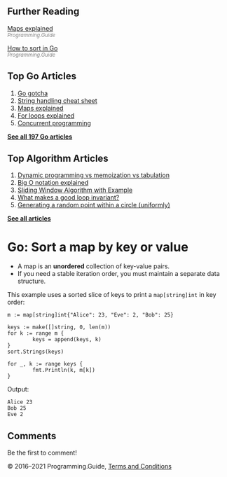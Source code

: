 



## Further Reading

[Maps explained](maps-explained.html)  
<span style="color: grey; font-style: italic; font-size: smaller">Programming.Guide</span>

[How to sort in Go](how-to-sort-in-go.html)  
<span style="color: grey; font-style: italic; font-size: smaller">Programming.Guide</span>

## Top Go Articles

1.  [Go gotcha](go-gotcha.html)
2.  [String handling cheat sheet](string-functions-reference-cheat-sheet.html)
3.  [Maps explained](maps-explained.html)
4.  [For loops explained](for-loop.html)
5.  [Concurrent programming](go-concurrency-tutorial.html)

[**See all 197 Go articles**](index.html)



## Top Algorithm Articles

1.  [Dynamic programming vs memoization vs tabulation](../dynamic-programming-vs-memoization-vs-tabulation.html)
2.  [Big O notation explained](../big-o-notation-explained.html)
3.  [Sliding Window Algorithm with Example](../sliding-window-example.html)
4.  [What makes a good loop invariant?](../what-makes-a-good-loop-invariant.html)
5.  [Generating a random point within a circle (uniformly)](../random-point-within-circle.html)

[**See all articles**](../index.html)

# Go: Sort a map by key or value

- A map is an **unordered** collection of key-value pairs.
- If you need a stable iteration order, you must maintain a separate data structure.

This example uses a sorted slice of keys to print a `map[string]int` in key order:

    m := map[string]int{"Alice": 23, "Eve": 2, "Bob": 25}

    keys := make([]string, 0, len(m))
    for k := range m {
            keys = append(keys, k)
    }
    sort.Strings(keys)

    for _, k := range keys {
            fmt.Println(k, m[k])
    }

Output:

    Alice 23
    Bob 25
    Eve 2

## Comments

Be the first to comment!

© 2016–2021 Programming.Guide, [Terms and Conditions](../terms-and-conditions.html)
